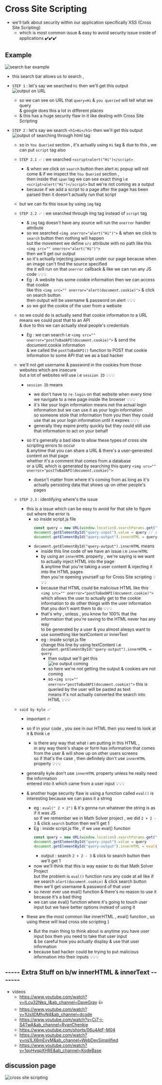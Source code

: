 # Cross Site Scripting 

- we'll talk about security within our application specifically XSS (Cross Site Scripting)
    - which is most common issue & easy to avoid security issue inside of applications ✔️✔️✔️

## Example 

![search bar example](../../all-chats-pics-of-lectures/3-notes-pics/2-advance-js-course-notes-pics/50-cross-site-scripting/lecture-50-0.jpg)

- this search bar allows us to search , 
- `STEP 1` : let's say we searched `Hi` then we'll get this output <br>
    ![output on URL](../../all-chats-pics-of-lectures/3-notes-pics/2-advance-js-course-notes-pics/50-cross-site-scripting/lecture-50-1.jpg)
    - so we can see on URL that `query=Hi` & `you queried` will tell what we query <br>
        & google does this a lot in different places
    - & this has a huge security flaw in it like dealing with Cross Site Scripting

- `STEP 2` : let's say we search `<h1>Hi</h1>` then we'll get this output <br>
    ![output of searching through html tag](../../all-chats-pics-of-lectures/3-notes-pics/2-advance-js-course-notes-pics/50-cross-site-scripting/lecture-50-2.jpg)
    - so in `You Queried` section , it's actually using `Hi` tag & due to this , we can put `script` tag also
    - `STEP 2.1 ✅` : we searched `<script>alert("Hi")</script>`
        - & when we click on `search` button then alert `Hi` popup will not come & if we inspect the `You Queried` section ,<br>
            then inside that `span` tag we can see exact thing i.e `<script>alert("Hi")</script>` but we're not coming as a output 
        - because if we add a script to a page after the page has been parsed then it doesn't actually run that script

    - but we can fix this issue by using `img` tag
    - `STEP 2.2 ✅` : we searched through img tag instead of `script` tag
        - & `img` tag doesn't have any source will run the `onerror` handler attribute
        - so we searched `<img onerror="alert("Hi")">` & when we click to `search` button then nothing will happen <br>
            but the movement we define `src` attribute with no path like this `<img src="" onerror="alert("Hi")">` <br>
            then we'll get our output
        - so it's actually injecting javascript under our page because when an image can't find the source specified <br>
            the it will run on that `onerror` callback & like we can run any JS code 💡💡💡
        - Eg : A website has some cookie information then we can access that cookie <br>
            like this `<img src="" onerror="alert(document.cookie)">` & click on search button <br>
            then output will be username & password on alert 💡💡💡
        - so we got the cookie of the user from a website 

    - so we could do is actually send that cookie information to a URL means we could post that to an API <br>
        & due to this we can actually steal people's credentials
        - Eg : we can search i.e `<img src="" onerror="postToBadAPI(document.cookie)">` & send the document.cookie information <br>
            & we called the `postToBadAPI()` function to POST that cookie information to some API that we as a bad hacker <br>

    - we'll not get username & password in the cookies from those websites which are insecure <br>
        but a lot of websites will use i.e `session ID` 💡💡💡
        - `session ID` means 
            - we don't have to `re-login` on that website when every time we navigate to a new page inside the browser 💡💡💡
            - it's like your login information means not the actual login information but we can use it as your login information <br>
                so someone stole that information from you then they could use that as your login information until it expires 💡💡💡 <br>
            - generally they expire pretty quickly but they could still use that information to act on your behalf

        - so it's generally a bad idea to allow these types of cross site scripting errors to occur <br>
            & anytime that you can share a URL & there's a user-generated content on that page <br>
            whether it's a comment that comes from a database <br>
            or a URL which is generated by searching this query `<img src="" onerror="postToBadAPI(document.cookie)">` 
            - doesn't matter from where it's coming from as long as it's actually persisting data that shows up on other people's pages <br>
            
    - `STEP 2.3` : identifying where's the issue 
        - this is a issue which can be easy to avoid for that site to figure out where the error is 
            - so inside script.js file 
                ```js
                const query = new URL(window.location).searchParams.get("query")
                document.getElementById("query-input").value = query // it's a search input box
                document.getElementById("query-output").innerHTML = query // it's a You Queried section
                ```
            - `document.getElementById("query-output").innerHTML` means 
                - inside this line code of we have an issue i.e `innerHTML`
                - by using an `innerHTML` property , we're saying is we want to actually inject HTML into the page <br>
                    & anytime that you're taking a user content & injecting it into the HTML pages <br>
                    then you're opening yourself up for Cross Site scripting 💡💡💡
                - because that HTML could be malicious HTML like this `<img src="" onerror="postToBadAPI(document.cookie)">` <br>
                    which allows the user to actually get to the cookie information to do other things with the user information <br>
                    that you don't want them to do 💡💡💡
                - that's why , unless , you know for 100% that the information that you're saving to the HTML never has any way <br>
                    to be generated by a user & you almost always want to use something like textContent or innerText
                - eg : inside script.js file <br>
                    change this line by using textContent i.e `document.getElementById("query-output").innerHTML = query`
                    - then output we'll get this <br>
                    ![no output coming](../../all-chats-pics-of-lectures/3-notes-pics/2-advance-js-course-notes-pics/50-cross-site-scripting/lecture-50-3.jpg)
                    - so here we're not getting the output & cookies are not coming 
                    - so `<img src="" onerror="postToBadAPI(document.cookie)">` this is queried by the user will be pasted as text <br>
                        means it's not actually converted the search into HTML 💡💡💡

    - `said by kyle ✅`
        - important 🔥

        - so if in your code , you see in our HTML then you need to look at it & think i.e 
            - is there any way that what i am putting in this HTML , <br>
                in any way there's shape or form has information that comes from the user & will show up on other users screens <br>
                so if that's the case , then definitely don't use `innerHTML` property 💡💡💡

        - generally kyle don't use `innerHTML` property unless he really need the information <br>
            entered into it which came from a user input 💡💡💡

        - & another huge security flaw is using a function called `eval()` is interesting because we can pass it a string 
            - eg : `eval(" 2 + 2")` & it's gonna run whatever the string is as if it was JS <br>
                so if we remember we in Math Solver project , we did `2 + 2 - 3` & click `search` button then we'll get 1
            - Eg : inside script.js file , if we use eval() function
                ```js
                const query = new URL(window.location).searchParams.get("query")
                document.getElementById("query-input").value = query 
                document.getElementById("query-output").innerHTML = eval(query) 
                ```
                - output : search `2 + 2 - 3` & click to search button then we'll get 1
            - now we'll think that this is way easier to do that Math Solver Project <br>
                but the problem is `eval()` function runs any code at all like if we search `alert(document.cookie)` & click search button <br>
                then we'll get username & password of that user
            - so never ever use eval() function & there's no reason to use it because it's a bad thing
            - we can use eval() function where it's going to touch user input but we have better options instead of using it 
            
        - these are the most common like innerHTML , eval() function , so using these will lead cross site scripting }
            - But the main thing to think about is anytime you have user input box then you need to take that user input <br>
                & be careful how you actually display & use that user information <br>
            - because bad hacker could be trying to put malicious information into their inputs 💡💡💡

## ----- Extra Stuff on b/w innerHTML & innerText -------

- videos 
    - https://www.youtube.com/watch?v=ILcu32Nkq_I&ab_channel=DaveGray 👍
    - https://www.youtube.com/watch?v=1UsllDMhvN4&ab_channel=dcode
    - https://www.youtube.com/watch?v=Cj7-i-S4TwA&ab_channel=RyanChenkie
    - https://www.youtube.com/shorts/06u4AtF-M04
    - https://www.youtube.com/watch?v=ns1LX6mEvyM&ab_channel=WebDevSimplified
    - https://www.youtube.com/watch?v=1qyHyqpXHRE&ab_channel=KodeBase

## discussion page

![cross site scripting](../../all-chats-pics-of-lectures/2-advance-JS-course-chats-pics/50-cross-site-scripting.png "cross site scripting")
